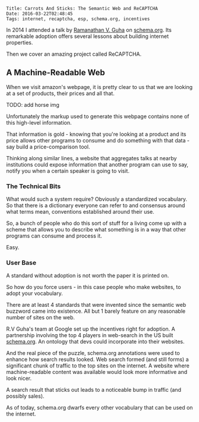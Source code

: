     Title: Carrots And Sticks: The Semantic Web and ReCAPTCHA
    Date: 2016-03-22T02:48:45
    Tags: internet, recaptcha, esp, schema.org, incentives

In 2014 I attended a talk by [Ramanathan V. Guha](https://en.wikipedia.org/wiki/Ramanathan_V._Guha) on [schema.org](http://schema.org/). Its remarkable adoption offers several lessons about building internet properties.

Then we cover an amazing project called ReCAPTCHA.

## A Machine-Readable Web

When we visit amazon's webpage, it is pretty clear to us that
we are looking at a set of products, their prices and all that.

TODO: add horse img

Unfortunately the markup used to generate this webpage contains none of this high-level information.

That information is gold - knowing that you're looking at a product and its price allows other programs to consume and do something with that data - say build a price-comparison tool.

Thinking along similar lines, a website that aggregates talks at nearby institutions could expose information that another program can use to say, notify you when a certain speaker is going to visit.

### The Technical Bits

What would such a system require? Obviously a standardized vocabulary. So that there is a dictionary everyone can refer to and consensus around what terms mean, conventions established around their use.

So, a bunch of people who do this sort of stuff for a living come up with a scheme that allows you to describe what something is in a way that other programs can consume and process it.

Easy.

### User Base

A standard without adoption is not worth the paper it is printed on.

So how do you force users - in this case people who make websites, to adopt your vocabulary.

There are at least 4 standards that were invented since the semantic web buzzword came into existence. All but 1 barely feature on any reasonable number of sites on the web.

R.V Guha's team at Google set up the incentives right for adoption. A partnership involving the top 4 players in web-search in the US built [schema.org](http://schema.org). An ontology that devs could incorporate into their websites.

And the real piece of the puzzle, schema.org annotations were used to enhance how search results looked. Web search formed (and still forms) a significant chunk of traffic to the top sites on the internet. A website where machine-readable content was available would look more informative and look nicer.

A search result that sticks out leads to a noticeable bump in traffic (and possibly sales).

As of today, schema.org dwarfs every other vocabulary that can be used on the internet.

## 